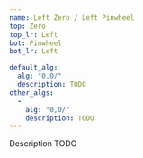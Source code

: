```yaml
---
name: Left Zero / Left Pinwheel
top: Zero
top_lr: Left
bot: Pinwheel
bot_lr: Left

default_alg:
  alg: "0,0/"
  description: TODO
other_algs:
  -
    alg: "0,0/"
    description: TODO
---
```


Description TODO

